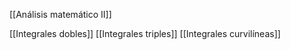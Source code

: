 [[Análisis matemático II]]

[[Integrales dobles]]
[[Integrales triples]]
[[Integrales curvilíneas]]
